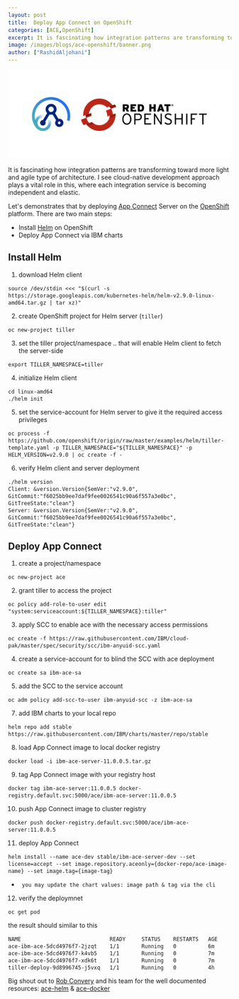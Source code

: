 ```yaml
---
layout: post
title:  Deploy App Connect on OpenShift
categories: [ACE,OpenShift]
excerpt: It is fascinating how integration patterns are transforming toward more light and agile type of architecture. I see cloud-native development approach plays a vital role in this, where each integration service is becoming independent and elastic
image: /images/blogs/ace-openshift/banner.png
author: ["RashidAljohani"]
---
```


<div style="text-align: center;">
 <script async type="text/javascript" src="//cdn.carbonads.com/carbon.js?serve=CE7D6KJY&placement=wwwamitmerchantcom" id="_carbonads_js"></script>
</div>

![](/images/blogs/ace-openshift/banner.png)


It is fascinating how integration patterns are transforming toward more light and agile type of architecture. I see cloud-native development approach plays a vital role in this, where each integration service is becoming independent and elastic. 

Let's demonstrates that by deploying [App Connect](https://www.ibm.com/support/knowledgecenter/en/SSTTDS_11.0.0/com.ibm.etools.mft.doc/bb43020_.htm) Server on the [OpenShift](https://www.openshift.com) platform. There are two main steps:

* Install [Helm](https://helm.sh/) on OpenShift
* Deploy App Connect via IBM charts


## Install Helm

1. download Helm client

```
source /dev/stdin <<< "$(curl -s https://storage.googleapis.com/kubernetes-helm/helm-v2.9.0-linux-amd64.tar.gz | tar xz)"
```

2. create OpenShift project for Helm server (`tiller`)

```
oc new-project tiller
```

3. set the tiller project/namespace .. that will enable Helm client to fetch the server-side

```
export TILLER_NAMESPACE=tiller
```

4. initialize Helm client

```
cd linux-amd64
./helm init
```

5. set the service-account for Helm server to give it the required access privileges

```
oc process -f https://github.com/openshift/origin/raw/master/examples/helm/tiller-template.yaml -p TILLER_NAMESPACE="${TILLER_NAMESPACE}" -p HELM_VERSION=v2.9.0 | oc create -f -
```

6. verify Helm client and server deployment
```
./helm version
Client: &version.Version{SemVer:"v2.9.0", GitCommit:"f6025bb9ee7daf9fee0026541c90a6f557a3e0bc", GitTreeState:"clean"}
Server: &version.Version{SemVer:"v2.9.0", GitCommit:"f6025bb9ee7daf9fee0026541c90a6f557a3e0bc", GitTreeState:"clean"}
```


## Deploy App Connect

1.  create a project/namespace
```
oc new-project ace
```

2. grant tiller to access the project
```
oc policy add-role-to-user edit "system:serviceaccount:${TILLER_NAMESPACE}:tiller"
```

3. apply SCC to enable ace with the necessary access permissions
```
oc create -f https://raw.githubusercontent.com/IBM/cloud-pak/master/spec/security/scc/ibm-anyuid-scc.yaml
```

4. create a service-account for to blind the SCC with ace deployment 
```
oc create sa ibm-ace-sa
```

5. add the SCC to the service account
```
oc adm policy add-scc-to-user ibm-anyuid-scc -z ibm-ace-sa
```

7. add IBM charts to your local repo
```
helm repo add stable https://raw.githubusercontent.com/IBM/charts/master/repo/stable
```

8. load App Connect image to local docker registry
```
docker load -i ibm-ace-server-11.0.0.5.tar.gz
```

9. tag App Connect image with your registry host
```
docker tag ibm-ace-server:11.0.0.5 docker-registry.default.svc:5000/ace/ibm-ace-server:11.0.0.5
```

10. push App Connect image to cluster registry
```
docker push docker-registry.default.svc:5000/ace/ibm-ace-server:11.0.0.5
```

11. deploy App Connect 
```
helm install --name ace-dev stable/ibm-ace-server-dev --set license=accept --set image.repository.aceonly={docker-repo/ace-image-name} --set image.tag={image-tag}
```
* ` you may update the chart values: image path & tag via the cli`

12. verify the deploymnet
```
oc get pod
```

the result should similar to this

```
NAME                            READY     STATUS    RESTARTS   AGE
ace-ibm-ace-5dcd4976f7-2jzqt    1/1       Running   0          6m
ace-ibm-ace-5dcd4976f7-k4vb5    1/1       Running   0          7m
ace-ibm-ace-5dcd4976f7-xdk6t    1/1       Running   0          7m
tiller-deploy-9d8996745-j5vxq   1/1       Running   0          4h
```




Big shout out to [Rob Convery](https://www.linkedin.com/in/rob-convery-724aa1b4/) and his team for the well documented resources: [ace-helm](https://github.com/ot4i/ace-helm/tree/master/ibm-ace) & [ace-docker]()